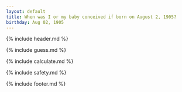 ```yaml
---
layout: default
title: When was I or my baby conceived if born on August 2, 1905?
birthday: Aug 02, 1905
---
```


{% include header.md %}

{% include guess.md %}

{% include calculate.md %}

{% include safety.md %}

{% include footer.md %}




